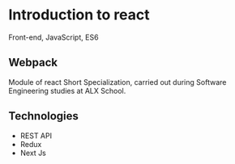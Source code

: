 # Introduction to react
Front-end, JavaScript, ES6

## Webpack

Module of react Short Specialization, carried out during Software Engineering studies at ALX School.

## Technologies
* REST API
* Redux
* Next Js
